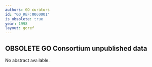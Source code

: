 ```yaml
---
authors: GO curators
id: "GO_REF:0000001"
is_obsolete: true
year: 1998
layout: goref
---
```


## OBSOLETE GO Consortium unpublished data

No abstract available.


